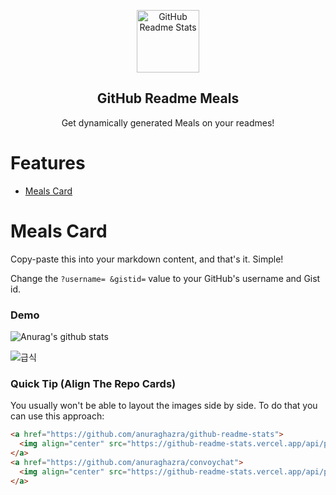 <p align="center">
 <img width="100px" src="https://res.cloudinary.com/anuraghazra/image/upload/v1594908242/logo_ccswme.svg" align="center" alt="GitHub Readme Stats" />
 <h2 align="center">GitHub Readme Meals</h2>
 <p align="center">Get dynamically generated Meals on your readmes!</p>

# Features

- [Meals Card](#github-stats-card)

# Meals Card

Copy-paste this into your markdown content, and that's it. Simple!

Change the `?username= &gistid=` value to your GitHub's username and Gist id.

### Demo

![Anurag's github stats](https://github-readme-stats.vercel.app/api?username=anuraghazra&show_icons=true&theme=radical)

![급식](https://github-readme-meal.vercel.app/api?username=woochanleee&gistid=fcdc51abe32b2ccf38b74f7229571da2)

### Quick Tip (Align The Repo Cards)

You usually won't be able to layout the images side by side. To do that you can use this approach:

```md
<a href="https://github.com/anuraghazra/github-readme-stats">
  <img align="center" src="https://github-readme-stats.vercel.app/api/pin/?username=anuraghazra&repo=github-readme-stats" />
</a>
<a href="https://github.com/anuraghazra/convoychat">
  <img align="center" src="https://github-readme-stats.vercel.app/api/pin/?username=anuraghazra&repo=convoychat" />
</a>
```
